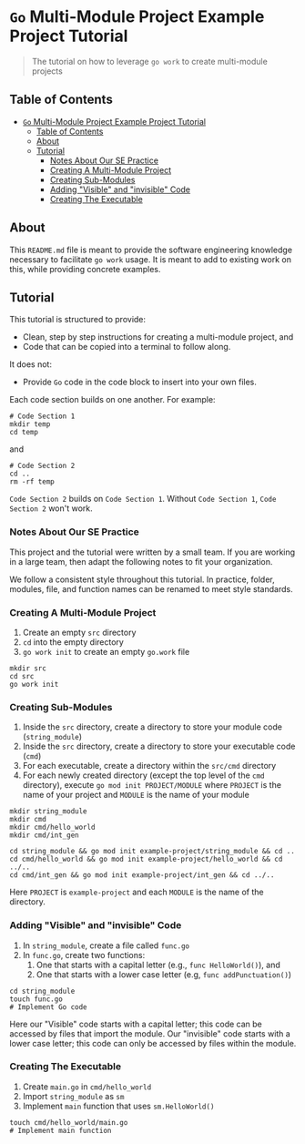# `Go` Multi-Module Project Example Project Tutorial

> The tutorial on how to leverage `go work` to create multi-module projects

## Table of Contents

- [`Go` Multi-Module Project Example Project Tutorial](#go-multi-module-project-example-project-tutorial)
  - [Table of Contents](#table-of-contents)
  - [About](#about)
  - [Tutorial](#tutorial)
    - [Notes About Our SE Practice](#notes-about-our-se-practice)
    - [Creating A Multi-Module Project](#creating-a-multi-module-project)
    - [Creating Sub-Modules](#creating-sub-modules)
    - [Adding "Visible" and "invisible" Code](#adding-visible-and-invisible-code)
    - [Creating The Executable](#creating-the-executable)

## About

This `README.md` file is meant to provide the software engineering knowledge
necessary to facilitate `go work` usage. It is meant to add to existing work on
this, while providing concrete examples.

## Tutorial

This tutorial is structured to provide:

- Clean, step by step instructions for creating a multi-module project, and
- Code that can be copied into a terminal to follow along.

It does not:

- Provide `Go` code in the code block to insert into your own files.

Each code section builds on one another. For example:

```shell
# Code Section 1
mkdir temp
cd temp
```

and

```shell
# Code Section 2
cd ..
rm -rf temp
```

`Code Section 2` builds on `Code Section 1`. Without `Code Section 1`,
`Code Section 2` won't work.

### Notes About Our SE Practice

This project and the tutorial were written by a small team. If you are working
in a large team, then adapt the following notes to fit your organization.

We follow a consistent style throughout this tutorial. In practice, folder,
modules, file, and function names can be renamed to meet style standards.

### Creating A Multi-Module Project

1. Create an empty `src` directory
1. `cd` into the empty directory
1. `go work init` to create an empty `go.work` file

```shell
mkdir src
cd src
go work init
```

### Creating Sub-Modules

1. Inside the `src` directory, create a directory to store your module code
   (`string_module`)
1. Inside the `src` directory, create a directory to store your executable code
   (`cmd`)
1. For each executable, create a directory within the `src/cmd` directory
1. For each newly created directory (except the top level of the `cmd`
   directory), execute `go mod init PROJECT/MODULE` where `PROJECT` is the name
   of your project and `MODULE` is the name of your module

```shell
mkdir string_module
mkdir cmd
mkdir cmd/hello_world
mkdir cmd/int_gen

cd string_module && go mod init example-project/string_module && cd ..
cd cmd/hello_world && go mod init example-project/hello_world && cd ../..
cd cmd/int_gen && go mod init example-project/int_gen && cd ../..
```

Here `PROJECT` is `example-project` and each `MODULE` is the name of the
directory.

### Adding "Visible" and "invisible" Code

1. In `string_module`, create a file called `func.go`
1. In `func.go`, create two functions:
   1. One that starts with a capital letter (e.g., `func HelloWorld()`), and
   1. One that starts with a lower case letter (e.g, `func addPunctuation()`)

```shell
cd string_module
touch func.go
# Implement Go code
```

Here our "Visible" code starts with a capital letter; this code can be accessed
by files that import the module. Our "invisible" code starts with a lower case
letter; this code can only be accessed by files within the module.

### Creating The Executable

1. Create `main.go` in `cmd/hello_world`
1. Import `string_module` as `sm`
1. Implement `main` function that uses `sm.HelloWorld()`

```shell
touch cmd/hello_world/main.go
# Implement main function
```
